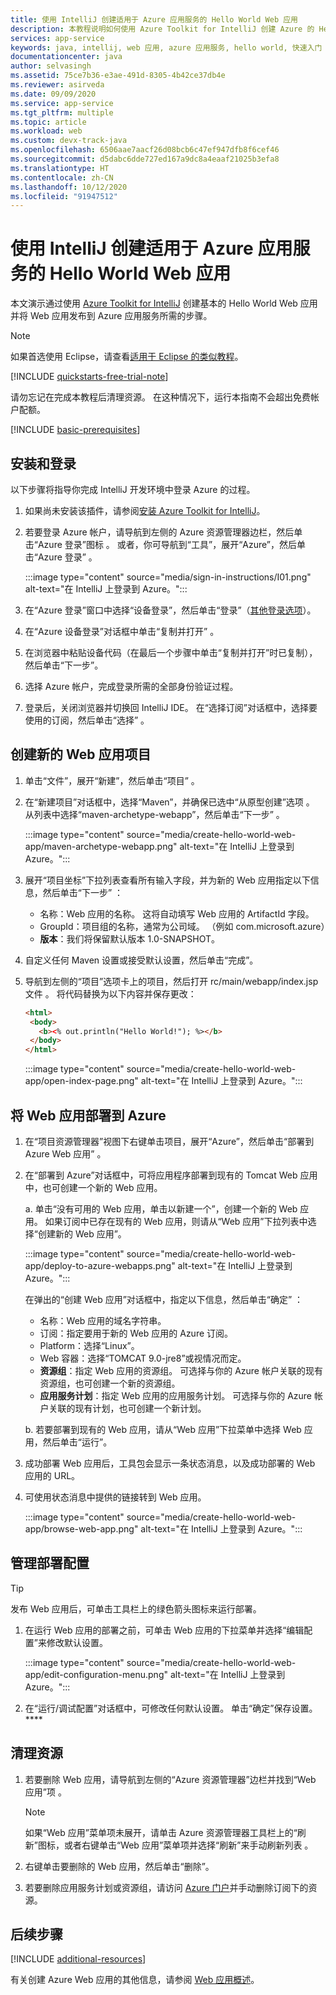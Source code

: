 ```yaml
---
title: 使用 IntelliJ 创建适用于 Azure 应用服务的 Hello World Web 应用
description: 本教程说明如何使用 Azure Toolkit for IntelliJ 创建 Azure 的 Hello World Web 应用。
services: app-service
keywords: java, intellij, web 应用, azure 应用服务, hello world, 快速入门
documentationcenter: java
author: selvasingh
ms.assetid: 75ce7b36-e3ae-491d-8305-4b42ce37db4e
ms.reviewer: asirveda
ms.date: 09/09/2020
ms.service: app-service
ms.tgt_pltfrm: multiple
ms.topic: article
ms.workload: web
ms.custom: devx-track-java
ms.openlocfilehash: 6506aae7aacf26d08bcb6c47ef947dfb8f6cef46
ms.sourcegitcommit: d5dabc6dde727ed167a9dc8a4eaaf21025b3efa8
ms.translationtype: HT
ms.contentlocale: zh-CN
ms.lasthandoff: 10/12/2020
ms.locfileid: "91947512"
---
```

# <a name="create-a-hello-world-web-app-for-azure-app-service-using-intellij"></a>使用 IntelliJ 创建适用于 Azure 应用服务的 Hello World Web 应用

本文演示通过使用 [Azure Toolkit for IntelliJ](https://plugins.jetbrains.com/plugin/8053) 创建基本的 Hello World Web 应用并将 Web 应用发布到 Azure 应用服务所需的步骤。

> [!NOTE]
>
> 如果首选使用 Eclipse，请查看[适用于 Eclipse 的类似教程][eclipse-hello-world]。
>
>[!INCLUDE [quickstarts-free-trial-note](includes/quickstarts-free-trial-note.md)]
>
> 请勿忘记在完成本教程后清理资源。 在这种情况下，运行本指南不会超出免费帐户配额。
>

[!INCLUDE [basic-prerequisites](includes/basic-prerequisites.md)]

## <a name="installation-and-sign-in"></a>安装和登录

以下步骤将指导你完成 IntelliJ 开发环境中登录 Azure 的过程。

1. 如果尚未安装该插件，请参阅[安装 Azure Toolkit for IntelliJ](installation.md)。

1. 若要登录 Azure 帐户，请导航到左侧的 Azure 资源管理器边栏，然后单击“Azure 登录”图标 。 或者，你可导航到“工具”，展开“Azure”，然后单击“Azure 登录”  。

   :::image type="content" source="media/sign-in-instructions/I01.png" alt-text="在 IntelliJ 上登录到 Azure。"::: 

1. 在“Azure 登录”窗口中选择“设备登录”，然后单击“登录”（[其他登录选项](sign-in-instructions.md)）。  

1. 在“Azure 设备登录”对话框中单击“复制并打开” 。

1. 在浏览器中粘贴设备代码（在最后一个步骤中单击“复制并打开”时已复制），然后单击“下一步”。 

1. 选择 Azure 帐户，完成登录所需的全部身份验证过程。

1. 登录后，关闭浏览器并切换回 IntelliJ IDE。 在“选择订阅”对话框中，选择要使用的订阅，然后单击“选择” 。

## <a name="creating-a-new-web-app-project"></a>创建新的 Web 应用项目

1. 单击“文件”，展开“新建”，然后单击“项目”  。

1. 在“新建项目”对话框中，选择“Maven”，并确保已选中“从原型创建”选项  。 从列表中选择“maven-archetype-webapp”，然后单击“下一步” 。

   :::image type="content" source="media/create-hello-world-web-app/maven-archetype-webapp.png" alt-text="在 IntelliJ 上登录到 Azure。"::: 

1. 展开“项目坐标”下拉列表查看所有输入字段，并为新的 Web 应用指定以下信息，然后单击“下一步” ：

   * 名称：Web 应用的名称。 这将自动填写 Web 应用的 ArtifactId 字段。
   * GroupId：项目组的名称，通常为公司域。 （例如 com.microsoft.azure）
   * **版本**：我们将保留默认版本 1.0-SNAPSHOT。

1. 自定义任何 Maven 设置或接受默认设置，然后单击“完成”。

1. 导航到左侧的“项目”选项卡上的项目，然后打开 rc/main/webapp/index.jsp 文件 。 将代码替换为以下内容并保存更改：

   ```html
   <html>
    <body>
      <b><% out.println("Hello World!"); %></b>
    </body>
   </html>
   ```
   :::image type="content" source="media/create-hello-world-web-app/open-index-page.png" alt-text="在 IntelliJ 上登录到 Azure。":::

## <a name="deploying-web-app-to-azure"></a>将 Web 应用部署到 Azure

1. 在“项目资源管理器”视图下右键单击项目，展开“Azure”，然后单击“部署到 Azure Web 应用” 。

1. 在“部署到 Azure”对话框中，可将应用程序部署到现有的 Tomcat Web 应用中，也可创建一个新的 Web 应用。

   a. 单击“没有可用的 Web 应用，单击以新建一个”，创建一个新的 Web 应用。 如果订阅中已存在现有的 Web 应用，则请从“Web 应用”下拉列表中选择“创建新的 Web 应用”。

      :::image type="content" source="media/create-hello-world-web-app/deploy-to-azure-webapps.png" alt-text="在 IntelliJ 上登录到 Azure。":::

   在弹出的“创建 Web 应用”对话框中，指定以下信息，然后单击“确定” ： 

      * 名称：Web 应用的域名字符串。
      * 订阅：指定要用于新的 Web 应用的 Azure 订阅。
      * Platform：选择“Linux”。
      * Web 容器：选择“TOMCAT 9.0-jre8”或视情况而定。
      * **资源组**：指定 Web 应用的资源组。 可选择与你的 Azure 帐户关联的现有资源组，也可创建一个新的资源组。
      * **应用服务计划**：指定 Web 应用的应用服务计划。 可选择与你的 Azure 帐户关联的现有计划，也可创建一个新计划。

   b. 若要部署到现有的 Web 应用，请从“Web 应用”下拉菜单中选择 Web 应用，然后单击“运行”。

1. 成功部署 Web 应用后，工具包会显示一条状态消息，以及成功部署的 Web 应用的 URL。

1. 可使用状态消息中提供的链接转到 Web 应用。

   :::image type="content" source="media/create-hello-world-web-app/browse-web-app.png" alt-text="在 IntelliJ 上登录到 Azure。":::

## <a name="managing-deploy-configurations"></a>管理部署配置

> [!TIP]
> 发布 Web 应用后，可单击工具栏上的绿色箭头图标来运行部署。

1. 在运行 Web 应用的部署之前，可单击 Web 应用的下拉菜单并选择“编辑配置”来修改默认设置。

   :::image type="content" source="media/create-hello-world-web-app/edit-configuration-menu.png" alt-text="在 IntelliJ 上登录到 Azure。":::

1. 在“运行/调试配置”对话框中，可修改任何默认设置。 单击“确定”保存设置。****

## <a name="cleaning-up-resources"></a>清理资源

1. 若要删除 Web 应用，请导航到左侧的“Azure 资源管理器”边栏并找到“Web 应用”项 。 

   > [!NOTE]
   > 如果“Web 应用”菜单项未展开，请单击 Azure 资源管理器工具栏上的“刷新”图标，或者右键单击“Web 应用”菜单项并选择“刷新”来手动刷新列表 。

1. 右键单击要删除的 Web 应用，然后单击“删除”。

1. 若要删除应用服务计划或资源组，请访问 [Azure 门户](https://portal.azure.com)并手动删除订阅下的资源。

## <a name="next-steps"></a>后续步骤

[!INCLUDE [additional-resources](includes/additional-resources.md)]

有关创建 Azure Web 应用的其他信息，请参阅 [Web 应用概述]。

<!-- URL List -->

[Azure Toolkit for IntelliJ]: /azure/developer/java/tookit-for-intellij
[Azure Toolkit for Eclipse]: /azure/developer/java/tookit-for-eclipse
[eclipse-hello-world]: ../toolkit-for-eclipse/create-hello-world-web-app.md
[Web 应用概述]: /azure/app-service/app-service-web-overview
[Apache Tomcat]: http://tomcat.apache.org/
[Jetty]: http://www.eclipse.org/jetty/
[intelliJ-sign-in-instructions]: sign-in-instructions.md

<!-- IMG List -->
[marketplace]:media/create-hello-world-web-app/marketplace.png
[file-new-project]: media/create-hello-world-web-app/file-new-project.png
[maven-archetype-webapp]: media/create-hello-world-web-app/maven-archetype-webapp.png
[groupid-and-artifactid]: media/create-hello-world-web-app/groupid-and-artifactid.png
[maven-options]: media/create-hello-world-web-app/maven-options.png
[project-name]: media/create-hello-world-web-app/project-name.png
[open-index-page]: media/create-hello-world-web-app/open-index-page.png
[edit-index-page]: media/create-hello-world-web-app/edit-index-page.png
[deploy-to-azure-menu]: media/create-hello-world-web-app/run-on-web-app-menu.png
[deploy-to-azure-dialog]: media/create-hello-world-web-app/run-on-web-app-dialog.png
[deploy-to-existing-webapp]: media/create-hello-world-web-app/deploy-to-existing-webapp.png
[create-new-web-app-dialog]: media/create-hello-world-web-app/create-new-web-app-dialog.png
[successfully-deployed]: media/create-hello-world-web-app/successfully-deployed.png
[browse-web-app]: media/create-hello-world-web-app/browse-web-app.png
[edit-configuration-menu]: media/create-hello-world-web-app/edit-configuration-menu.png
[edit-configuration-dialog]: media/create-hello-world-web-app/edit-configuration-dialog.png
[clean-resources]: media/create-hello-world-web-app/clean-resource.png
